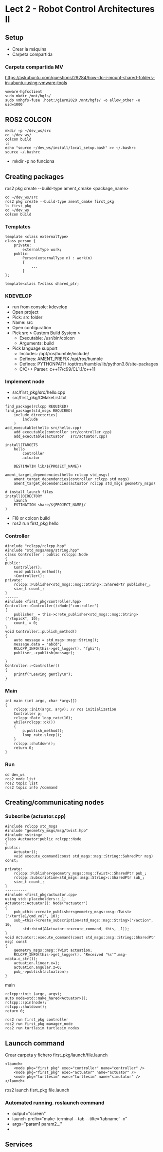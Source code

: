 # Lect 2 - Robot Control Architectures II

## Setup

- Crear la máquina
- Carpeta compartida

### Carpeta compartida MV

https://askubuntu.com/questions/29284/how-do-i-mount-shared-folders-in-ubuntu-using-vmware-tools
```
vmware-hgfsclient
sudo mkdir /mnt/hgfs/
sudo vmhgfs-fuse .host:/gierm2020 /mnt/hgfs/ -o allow_other -o uid=1000
```

## ROS2 COLCON


```
mkdir –p ~/dev_ws/src
cd ~/dev_ws/
colcon build
ls
echo "source ~/dev_ws/install/local_setup.bash" >> ~/.bashrc
source ~/.bashrc
```
- mkdir -p no funciona




## Creating packages

ros2 pkg create --build-type ament_cmake <package_name>

```
cd ~/dev_ws/src
ros2 pkg create --build-type ament_cmake first_pkg
ls first_pkg
cd ~/dev_ws
colcon build
```
### Templates

```
template <class externalType>
class person {
	private: 
		externalType work;
	public:
		Person(externalType n) : work(n)
		{
			...
		}
};

template<class T>class shared_ptr;
```


### KDEVELOP

- run from console: kdevelop
- Open project
- Pick: src folder
- Name: src
- Open configuration
- Pick src > Custom Build System > 
	- Executable: /usr/bin/colcon
	- Arguments: build
- Pick language support
	- Includes: /opt/ros/humble/include/
	- Defines: AMENT_PREFIX /opt/ros/humble
	- Defines: PYTHONPATH /opt/ros/humble/lib/python3.8/site-packages
	- C/C++ Parser: c++17/c99/CL1.1/c++11


### Implement node
- src/first_pkg/src/hello.cpp
- src/first_pkg/CMakeList.txt
```
find_package(rclcpp REQUIRED)
find_package(std_msgs REQUIRED)
	include_directories(
		include
	)
add_executable(hello src/hello.cpp)
	add_executable(controller src/controller.cpp)
	add_executable(actuator   src/actuator.cpp)

install(TARGETS
	hello
		controller
		actuator

	DESTINATIN lib/${PROJECT_NAME})

ament_target_dependencies(hello rclcpp std_msgs)
	ament_target_dependencies(controller rclcpp std_msgs)
	ament_target_dependencies(actuator rclcpp std_msgs geometry_msgs)

# install launch files
install(DIRECTORY
	launch
	ESTINATION share/${PROJECT_NAME}/
)
```
- FI8 or colcon build
- ros2 run first_pkg hello


### Controller
```
#include "rclcpp/rclcpp.hpp"
#include "std_msgs/msg/string.hpp"
class Controller : public rclcpp::Node
{
public:
	Controller();
	void publish_method();
	~Controller();
private:
	rclcpp::Publisher<std_msgs::msg::String>::SharedPtr publisher_;
	size_t count_;
}
------
#include <first_pkg/controller.hpp>
Controller::Controller():Node("controller")
{
	publisher_ = this->crete_publisher<std_msgs::msg::String> ("/topicX", 10);
	count_ = 0;
}
void Controller::publish_method()
{
	auto message = std_msgs::msg::String();
	message.data = "abcd";
	RCLCPP_INFO(this->get_logger(), "fghi");
	publiser_->publish(message);

}
Controller::~Controller()
{
	printf("Leaving gently\n");
}
```

### Main
```
int main (int argc, char *argv[])
{
	rclcpp::init(argc, argv); // ros initialization
	Controller p;
	rclcpp::Rate loop_rate(10);
	while(rclcpp::ok())
	{
		p.publish_method();
		loop_rate.sleep();
	}
	rclcpp::shutdown();
	return 0;
}
```

### Run
```
cd dev_ws
ros2 node list
ros2 topic list
ros2 topic info /command
```


## Creating/communicating nodes

### Subscribe (actuator.cpp)
```
#include rclcpp std_msgs
#include "geometry_msgs/msg/twist.hpp"
#include <string>
class Auctuator:public rclcpp::Node
{
public:
	Actuator();
	void execute_command(const std_msgs::msg::String::SahredPtr msg) const;

private:
	rclcpp::Publisher<geometry_msgs::msg::Twist>::SharedPtr pub_;
	rclcpp::Subscription<std_msgs::msg::String>::SharedPtr sub_;
	size_t count_;
}
----------
#include <first_pkg/actuator.cpp>
using std::placeholders::_1;
Actuator::Actuator(): Node("actuator")
{
	pub_=this->create_publisher<geometry_msgs::msg::Twist> ("/turtle1/cmd_vel", 10);
	sub_=this->create_subscription<std_msgs::msg::String>("/action", 10,
		std::bind(&Actuator::execute_command, this, _1));		
}
void Actuator::execute_command(const std_msgs::msg::String::SharedPtr msg) const
{
	geometry_msgs::msg::Twist actuation;
	RCLCPP_INFO(this->get_logger(), "Received '%s'",msg->data.c_str());
	actuation.linear.x=1;
	actuation.angular.z=0;
	pub_->publish(actuation);
}
```

main
```
rclcpp::init (argc, argv);
auto node=std::make_hared<Actuator>();
rclcpp::spin(node);
rclcpp::shutdown();
return 0;
```

```
ros2 run first_pkg controller
ros2 run first_pkg manager_node
ros2 run turtlesim turtlesim_nodes
```

## Launcch command

Crear carpeta y fichero first_pkg/launch/file.launch

```
<launch>
	<node pkg="first_pkg" exec="controller" name="controller" />
	<node pkg="first_pkg" exec="actuator" name="actuator" />
	<node pkg="turtlesim" exec="turtlesim" name="simulator" />
</launch>
```

ros2 launch fisrt_pkg file.launch

### Automated running. roslaunch command
- output="screen"
- launch-prefix="make-terminal --tab --tilte='tabname' -x"
- args="param1 param2..."
- <param name="name" type="type" value="value" />


## Services

